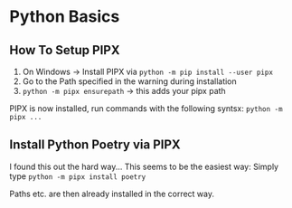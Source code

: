 # Python Basics

## How To Setup PIPX

1. On Windows -> Install PIPX via `python -m pip install --user pipx`
2. Go to the Path specified in the warning during installation
3. `python -m pipx ensurepath` -> this adds your pipx path

PIPX is now installed, run commands with the following syntsx: 
`python -m pipx ...`

## Install Python Poetry via PIPX

I found this out the hard way... This seems to be the easiest way:
Simply type `python -m pipx install poetry`

Paths etc. are then already installed in the correct way.
